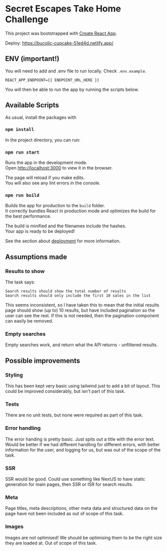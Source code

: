 # Secret Escapes Take Home Challenge

This project was bootstrapped with [Create React App](https://github.com/facebook/create-react-app).

Deploy: https://bucolic-cupcake-51ed4d.netlify.app/

## ENV (important!)

You will need to add and .env file to run locally. Check `.env.example`.

```
REACT_APP_ENDPOINT={{ ENDPOINT_URL_HERE }}
```

You will then be able to run the app by running the scripts below.

## Available Scripts

As usual, install the packages with

### `npm install`

In the project directory, you can run:

### `npm run start`

Runs the app in the development mode.\
Open [http://localhost:3000](http://localhost:3000) to view it in the browser.

The page will reload if you make edits.\
You will also see any lint errors in the console.


### `npm run build`

Builds the app for production to the `build` folder.\
It correctly bundles React in production mode and optimizes the build for the best performance.

The build is minified and the filenames include the hashes.\
Your app is ready to be deployed!

See the section about [deployment](https://facebook.github.io/create-react-app/docs/deployment) for more information.


## Assumptions made

### Results to show

The task says:

```
Search results should show the total number of results
Search results should only include the first 10 sales in the list
```

This seems inconsistent, so I have taken this to mean that the initial results page should show (up to) 10 results, but have included pagination so the user can see the rest. If this is not needed, then the pagination component can easily be removed.

### Empty searches

Empty searches work, and return what the API returns - unfiltered results.

## Possible improvements

### Styling

This has been kept very basic using tailwind just to add a bit of layout. This could be improved considerably, but isn't part of this task.

### Tests

There are no unit tests, but none were required as part of this task.

### Error handling

The error handing is pretty basic. Just spits out a title with the error text. Would be better if we had different handling for different errors, with better information for the user, and logging for us, but was out of the scope of the task.

### SSR

SSR would be good. Could use something like NextJS to have static generation for main pages, then SSR or ISR for search results.


### Meta

Page titles, meta descriptions, other meta data and structured data on the page have not been included as out of scope of this task.

### Images

Images are not optimised! We should be optimising them to be the right size they are loaded at. Out of scope of this task.

